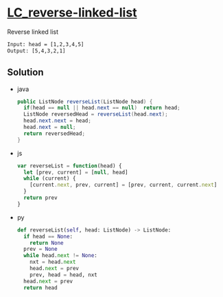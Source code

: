 # [LC_reverse-linked-list](https://leetcode.com/problems/reverse-linked-list)

Reverse linked list

```txt
Input: head = [1,2,3,4,5]
Output: [5,4,3,2,1]
```

## Solution

* java

  ```java
  public ListNode reverseList(ListNode head) {
    if(head == null || head.next == null)  return head;
    ListNode reversedHead = reverseList(head.next);
    head.next.next = head;
    head.next = null;
    return reversedHead;
  }
  ```

* js

  ```js
  var reverseList = function(head) {
    let [prev, current] = [null, head]
    while (current) {
      [current.next, prev, current] = [prev, current, current.next]
    }
    return prev
  }
  ```

* py

  ```py
  def reverseList(self, head: ListNode) -> ListNode:
    if head == None:
      return None
    prev = None
    while head.next != None:
      nxt = head.next
      head.next = prev
      prev, head = head, nxt
    head.next = prev
    return head
  ```
